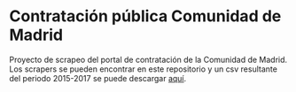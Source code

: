# Contratación pública Comunidad de Madrid
Proyecto de scrapeo del portal de contratación de la Comunidad de Madrid. Los scrapers se pueden encontrar en este repositorio y un csv resultante del periodo 2015-2017 se puede descargar [aquí](https://www.dropbox.com/s/tamql3gd7reu977/contratospublicos_15_17.csv?dl=0).
